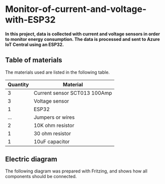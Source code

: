 # Monitor-of-current-and-voltage-with-ESP32

#### In this project, data is collected with current and voltage sensors in order to monitor energy consumption. The data is processed and sent to Azure IoT Central using an ESP32.

## Table of materials
The materials used are listed in the following table.

| Quantity | Material |
|--------------|--------------|
| 3 | Current sensor SCT013 100Amp   |
| 3 | Voltage sensor    |
| 1 | ESP32 |
| ... |Jumpers or wires|
| 2 | 10K ohm resistor |
| 1 | 30 ohm resistor |
| 1 | 10uF capacitor |

## Electric diagram
The following diagram was prepared with Fritzing, and shows how all components should be connected.
